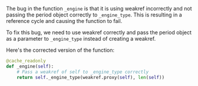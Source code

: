 The bug in the function `_engine` is that it is using weakref incorrectly and not passing the period object correctly to `_engine_type`. This is resulting in a reference cycle and causing the function to fail.

To fix this bug, we need to use weakref correctly and pass the period object as a parameter to `_engine_type` instead of creating a weakref.

Here's the corrected version of the function:
```python
@cache_readonly
def _engine(self):
    # Pass a weakref of self to _engine_type correctly
    return self._engine_type(weakref.proxy(self), len(self))
```